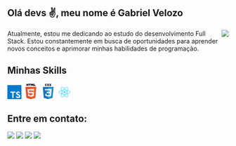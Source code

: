 ## Olá devs ✌️, meu nome é <strong>Gabriel Velozo</strong>

<img height="300" align="right" src="https://media2.giphy.com/media/FzO7hiXknGUi7UXGAg/giphy.webp?cid=ecf05e478dlu69hkb102kp9gewq3e5men1x0485xenku24gm&ep=v1_stickers_search&rid=giphy.webp&ct=s"/>

<p align="left"  width="30px"> 
Atualmente, estou me dedicando ao estudo do desenvolvimento Full Stack. Estou constantemente em busca de oportunidades para aprender novos conceitos e aprimorar minhas habilidades de programação.
</p>

## Minhas Skills


<code><img height="32" src="https://raw.githubusercontent.com/github/explore/80688e429a7d4ef2fca1e82350fe8e3517d3494d/topics/typescript/typescript.png" alt="Typescript"/></code>
<code><img height="35" src="https://raw.githubusercontent.com/github/explore/80688e429a7d4ef2fca1e82350fe8e3517d3494d/topics/html/html.png" alt="HTML5"/></code>
<code><img height="35" src="https://raw.githubusercontent.com/github/explore/80688e429a7d4ef2fca1e82350fe8e3517d3494d/topics/css/css.png" alt="CSS"/></code>
<code><img height="32" src="https://raw.githubusercontent.com/github/explore/80688e429a7d4ef2fca1e82350fe8e3517d3494d/topics/react/react.png" alt="React"/></code>

## Entre em contato: 


<p align="left">
  <a href="mailto:gabrielvelozodev@gmail.com" alt="Gmail">
  <img src="https://img.shields.io/badge/-Gmail-FF0000?style=flat-square&labelColor=FF0000&logo=gmail&logoColor=white&link=monteiromatheus047@gmail.com" /></a>

  <a href="https://www.linkedin.com/in/gabriel-velozo-751013253/" alt="Linkedin">
  <img src="https://img.shields.io/badge/-Linkedin-0e76a8?style=flat-square&logo=Linkedin&logoColor=white&link=https://www.linkedin.com/in/matheus-monteiro-7a7340200/" /></a>

  <a href="https://api.whatsapp.com/send?phone=5516991115489" alt="WhatsApp">
  <img src="https://img.shields.io/badge/-WhatsApp-25d366?style=flat-square&labelColor=25d366&logo=whatsapp&logoColor=white&link=https://api.whatsapp.com/send?phone=+5516994512363&text="/></a>

  <a href="https://www.instagram.com/gabriel_velozo__/" alt="Instagram">
  <img src="https://img.shields.io/badge/-Instagram-DF0174?style=flat-square&labelColor=DF0174&logo=instagram&logoColor=white&link=https://www.instagram.com/matheus_monteiro047/"/></a>
</p>  


